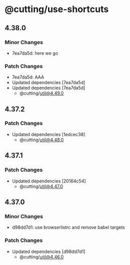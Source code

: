 # @cutting/use-shortcuts

## 4.38.0

### Minor Changes

- 7ea7da5d: here we go

### Patch Changes

- 7ea7da5d: AAA
- Updated dependencies [7ea7da5d]
- Updated dependencies [7ea7da5d]
  - @cutting/util@4.49.0

## 4.37.2

### Patch Changes

- Updated dependencies [1edcec38]
  - @cutting/util@4.48.0

## 4.37.1

### Patch Changes

- Updated dependencies [20164c54]
  - @cutting/util@4.47.0

## 4.37.0

### Minor Changes

- d98dd7d1: use browserlistrc and remove babel targets

### Patch Changes

- Updated dependencies [d98dd7d1]
  - @cutting/util@4.46.0
